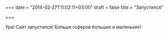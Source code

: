 +++
date = "2014-02-27T11:02:11+03:00"
draft = false
title = "Запустился"

+++

<p>Ура! Сайт запустился! Больше гоферов больших и маленьких!</p>

